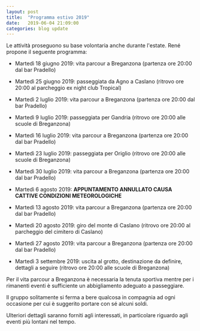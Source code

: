 ```yaml
---
layout: post
title:  "Programma estivo 2019"
date:   2019-06-04 21:09:00
categories: blog update
---
```

Le attività proseguono su base volontaria anche durante l'estate. René propone il seguente programma:

* Martedì 18 giugno 2019: vita parcour a Breganzona (partenza ore 20:00 dal bar Pradello)

* Martedì 25 giugno 2019: passeggiata da Agno a Caslano (ritrovo ore 20:00 al parcheggio ex night club Tropical)

* Martedì 2 luglio 2019: vita parcour a Breganzona (partenza ore 20:00 dal bar Pradello)

* Martedì 9 luglio 2019: passeggiata per Gandria (ritrovo ore 20:00 alle scuole di Breganzona)

* Martedì 16 luglio 2019: vita parcour a Breganzona (partenza ore 20:00 dal bar Pradello)

* Martedì 23 luglio 2019: passeggiata per Origlio (ritrovo ore 20:00 alle scuole di Breganzona)

* Martedì 30 luglio 2019: vita parcour a Breganzona (partenza ore 20:00 dal bar Pradello)

* Martedì 6 agosto 2019: **APPUNTAMENTO ANNULLATO CAUSA CATTIVE CONDIZIONI METEOROLOGICHE**

* Martedì 13 agosto 2019: vita parcour a Breganzona (partenza ore 20:00 dal bar Pradello)

* Martedì 20 agosto 2019: giro del monte di Caslano (ritrovo ore 20:00 al parcheggio del cimitero di Caslano)

* Martedì 27 agosto 2019: vita parcour a Breganzona (partenza ore 20:00 dal bar Pradello)

* Martedì 3 settembre 2019: uscita al grotto, destinazione da definire, dettagli a seguire (ritrovo ore 20:00 alle scuole di Breganzona)

Per il vita parcour a Breganzona è necessaria la tenuta sportiva mentre per i rimanenti eventi è sufficiente un abbigliamento adeguato a passeggiare.

Il gruppo solitamente si ferma a bere qualcosa in compagnia ad ogni occasione per cui è suggerito portare con sé alcuni soldi.

Ulteriori dettagli saranno forniti agli interessati, in particolare riguardo agli eventi più lontani nel tempo.